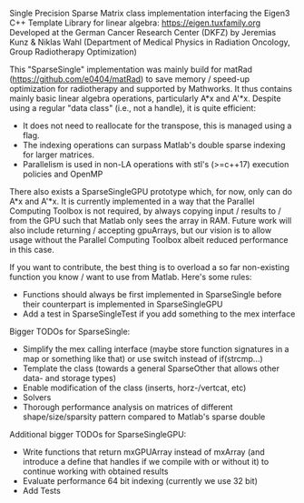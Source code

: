 Single Precision Sparse Matrix class implementation interfacing the Eigen3 C++ Template Library for linear algebra: https://eigen.tuxfamily.org
Developed at the German Cancer Research Center (DKFZ) by Jeremias Kunz & Niklas Wahl (Department of Medical Physics in Radiation Oncology, Group Radiotherapy Optimization)

This "SparseSingle" implementation was mainly build for matRad (https://github.com/e0404/matRad) to save memory / speed-up optimization for radiotherapy and supported by Mathworks.
It thus contains mainly basic linear algebra operations, particularly A\*x and A'\*x. 
Despite using a regular "data class" (i.e., not a handle), it is quite efficient:
- It does not need to reallocate for the transpose, this is managed using a flag. 
- The indexing operations can surpass Matlab's double sparse indexing for larger matrices.
- Parallelism is used in non-LA operations with stl's (>=c++17) execution policies and OpenMP

There also exists a SparseSingleGPU prototype which, for now, only can do A\*x and A'\*x. It is currently implemented in a way that the Parallel Computing Toolbox is not required, by always copying input / results to / from the GPU such that Matlab only sees the array in RAM. Future work will also include returning / accepting gpuArrays, but our vision is to allow usage without the Parallel Computing Toolbox albeit reduced performance in this case. 

If you want to contribute, the best thing is to overload a so far non-existing function you know / want to use from Matlab. Here's some rules:
- Functions should always be first implemented in SparseSingle before their counterpart is implemented in SparseSingleGPU
- Add a test in SparseSingleTest if you add something to the mex interface

Bigger TODOs for SparseSingle:
- Simplify the mex calling interface (maybe store function signatures in a map or something like that) or use switch instead of if(strcmp...)
- Template the class (towards a general SparseOther that allows other data- and storage types)
- Enable modification of the class (inserts, horz-/vertcat, etc)
- Solvers
- Thorough performance analysis on matrices of different shape/size/sparsity pattern compared to Matlab's sparse double

Additional bigger TODOs for SparseSingleGPU:
- Write functions that return mxGPUArray instead of mxArray (and introduce a define that handles if we compile with or without it) to continue working with obtained results
- Evaluate performance 64 bit indexing (currently we use 32 bit)
- Add Tests

